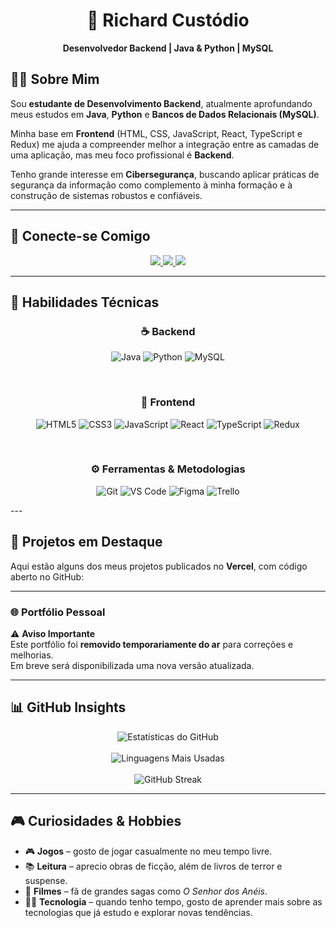 <h1 align="center">🚀 Richard Custódio</h1>
<p align="center"><b>Desenvolvedor Backend | Java & Python | MySQL</b></p>

## 👨‍💻 Sobre Mim

Sou **estudante de Desenvolvimento Backend**, atualmente aprofundando meus estudos em **Java**, **Python** e **Bancos de Dados Relacionais (MySQL)**.  

Minha base em **Frontend** (HTML, CSS, JavaScript, React, TypeScript e Redux) me ajuda a compreender melhor a integração entre as camadas de uma aplicação, mas meu foco profissional é **Backend**.  

Tenho grande interesse em **Cibersegurança**, buscando aplicar práticas de segurança da informação como complemento à minha formação e à construção de sistemas robustos e confiáveis.  

---

## 🔗 Conecte-se Comigo

<p align="center">
  <a href="https://www.linkedin.com/in/richard-custodio-279391312/">
    <img src="https://img.shields.io/badge/LinkedIn-0077B5?style=for-the-badge&logo=linkedin&logoColor=white"/>
  </a>
  <a href="mailto:rc.custodio078@gmail.com">
    <img src="https://img.shields.io/badge/Gmail-D14836?style=for-the-badge&logo=gmail&logoColor=white"/>
  </a>
  <a href="mailto:rc.custodio@outlook.com">
    <img src="https://img.shields.io/badge/Outlook-0078D4?style=for-the-badge&logo=microsoft-outlook&logoColor=white"/>
  </a>
</p>

---

## 🧠 Habilidades Técnicas

<div align="center">

  ### ☕ Backend
  ![Java](https://img.shields.io/badge/Java-red?style=for-the-badge&logo=java&logoColor=white)
  ![Python](https://img.shields.io/badge/Python-blue?style=for-the-badge&logo=python&logoColor=white)
  ![MySQL](https://img.shields.io/badge/MySQL-blueviolet?style=for-the-badge&logo=mysql&logoColor=white)

  <br>

  ### 🎨 Frontend
  ![HTML5](https://img.shields.io/badge/HTML5-orange?style=for-the-badge&logo=html5&logoColor=white)
  ![CSS3](https://img.shields.io/badge/CSS3-blue?style=for-the-badge&logo=css3&logoColor=white)
  ![JavaScript](https://img.shields.io/badge/JavaScript-yellow?style=for-the-badge&logo=javascript&logoColor=black)
  ![React](https://img.shields.io/badge/React-61DAFB?style=for-the-badge&logo=react&logoColor=black)
  ![TypeScript](https://img.shields.io/badge/TypeScript-blue?style=for-the-badge&logo=typescript&logoColor=white)
  ![Redux](https://img.shields.io/badge/Redux-764ABC?style=for-the-badge&logo=redux&logoColor=white)

  <br>

  ### ⚙️ Ferramentas & Metodologias
  ![Git](https://img.shields.io/badge/Git-F05032?style=for-the-badge&logo=git&logoColor=white)
  ![VS Code](https://img.shields.io/badge/VS%20Code-007ACC?style=for-the-badge&logo=visual-studio-code&logoColor=white)
  ![Figma](https://img.shields.io/badge/Figma-F24E1E?style=for-the-badge&logo=figma&logoColor=white)
  ![Trello](https://img.shields.io/badge/Trello-0052CC?style=for-the-badge&logo=trello&logoColor=white)

</div>
---

## 💼 Projetos em Destaque

Aqui estão alguns dos meus projetos publicados no **Vercel**, com código aberto no GitHub:

---

### 🌐 Portfólio Pessoal
⚠️ **Aviso Importante**  
Este portfólio foi **removido temporariamente do ar** para correções e melhorias.  
Em breve será disponibilizada uma nova versão atualizada.  
<!-- ### 🌐 Portfólio Pessoal
- 📂 [Código](https://github.com/richardcustodio/Portfolio-)  
- 🚀 [Demonstração](https://portfolio-neon-one-77.vercel.app/)  
- ⚙️ Tecnologias: React, Vite -->

---

## 📊 GitHub Insights

<p align="center">
  <!-- Estatísticas principais -->
  <img src="https://github-readme-stats.vercel.app/api?username=richardcustodio&show_icons=true&theme=tokyonight&locale=pt-br&hide_border=true" alt="Estatísticas do GitHub" />
  <br><br>

  <!-- Linguagens mais usadas -->
  <img src="https://github-readme-stats.vercel.app/api/top-langs/?username=richardcustodio&layout=compact&theme=tokyonight&hide_border=true" alt="Linguagens Mais Usadas" />
  <br><br>

  <!-- Streak -->
  <img src="https://streak-stats.demolab.com?user=richardcustodio&theme=tokyonight&hide_border=true" alt="GitHub Streak" />
</p>

---

## 🎮 Curiosidades & Hobbies

- 🎮 **Jogos** – gosto de jogar casualmente no meu tempo livre.  
- 📚 **Leitura** – aprecio obras de ficção, além de livros de terror e suspense.  
- 🎥 **Filmes** – fã de grandes sagas como *O Senhor dos Anéis*.  
- 🧑‍💻 **Tecnologia** – quando tenho tempo, gosto de aprender mais sobre as tecnologias que já estudo e explorar novas tendências.



